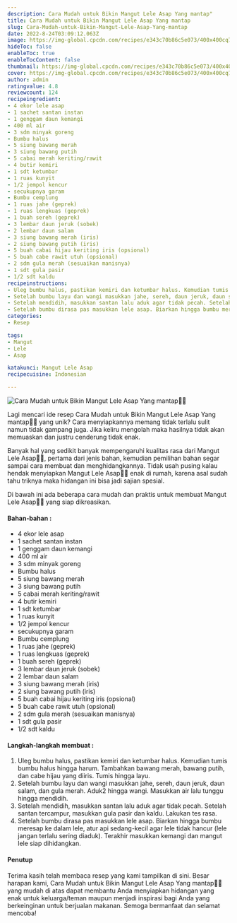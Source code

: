 ```yaml
---
description: Cara Mudah untuk Bikin Mangut Lele Asap Yang mantap"
title: Cara Mudah untuk Bikin Mangut Lele Asap Yang mantap
slug: Cara-Mudah-untuk-Bikin-Mangut-Lele-Asap-Yang-mantap
date: 2022-8-24T03:09:12.063Z
image: https://img-global.cpcdn.com/recipes/e343c70b86c5e073/400x400cq70/photo.jpg
hideToc: false
enableToc: true
enableTocContent: false
thumbnail: https://img-global.cpcdn.com/recipes/e343c70b86c5e073/400x400cq70/photo.jpg
cover: https://img-global.cpcdn.com/recipes/e343c70b86c5e073/400x400cq70/photo.jpg
author: admin
ratingvalue: 4.8
reviewcount: 124
recipeingredient:
- 4 ekor lele asap
- 1 sachet santan instan
- 1 genggam daun kemangi
- 400 ml air
- 3 sdm minyak goreng
- Bumbu halus
- 5 siung bawang merah
- 3 siung bawang putih
- 5 cabai merah keriting/rawit
- 4 butir kemiri
- 1 sdt ketumbar
- 1 ruas kunyit
- 1/2 jempol kencur
- secukupnya garam
- Bumbu cemplung
- 1 ruas jahe (geprek)
- 1 ruas lengkuas (geprek)
- 1 buah sereh (geprek)
- 3 lembar daun jeruk (sobek)
- 2 lembar daun salam
- 3 siung bawang merah (iris)
- 2 siung bawang putih (iris)
- 5 buah cabai hijau keriting iris (opsional)
- 5 buah cabe rawit utuh (opsional)
- 2 sdm gula merah (sesuaikan manisnya)
- 1 sdt gula pasir
- 1/2 sdt kaldu
recipeinstructions:
- Uleg bumbu halus, pastikan kemiri dan ketumbar halus. Kemudian tumis bumbu halus hingga harum. Tambahkan bawang merah, bawang putih, dan cabe hijau yang diiris. Tumis hingga layu.
- Setelah bumbu layu dan wangi masukkan jahe, sereh, daun jeruk, daun salam, dan gula merah. Aduk2 hingga wangi. Masukkan air lalu tunggu hingga mendidih.
- Setelah mendidih, masukkan santan lalu aduk agar tidak pecah. Setelah santan tercampur, masukkan gula pasir dan kaldu. Lakukan tes rasa.
- Setelah bumbu dirasa pas masukkan lele asap. Biarkan hingga bumbu meresap ke dalam lele, atur api sedang-kecil agar lele tidak hancur (lele jangan terlalu sering diaduk). Terakhir masukkan kemangi dan mangut lele siap dihidangkan.
categories:
- Resep

tags:
- Mangut
- Lele
- Asap

katakunci: Mangut Lele Asap
recipecuisine: Indonesian

---
```


![Cara Mudah untuk Bikin Mangut Lele Asap Yang mantap👩‍🍳](https://img-global.cpcdn.com/recipes/e343c70b86c5e073/400x400cq70/photo.jpg)

Lagi mencari ide resep Cara Mudah untuk Bikin Mangut Lele Asap Yang mantap👩‍🍳 yang unik? Cara menyiapkannya memang tidak terlalu sulit namun tidak gampang juga. Jika keliru mengolah maka hasilnya tidak akan memuaskan dan justru cenderung tidak enak.

Banyak hal yang sedikit banyak mempengaruhi kualitas rasa dari Mangut Lele Asap👩‍🍳, pertama dari jenis bahan, kemudian pemilihan bahan segar sampai cara membuat dan menghidangkannya. Tidak usah pusing kalau hendak menyiapkan Mangut Lele Asap👩‍🍳 enak di rumah, karena asal sudah tahu triknya maka hidangan ini bisa jadi sajian spesial.

Di bawah ini ada beberapa cara mudah dan praktis untuk membuat Mangut Lele Asap👩‍🍳 yang siap dikreasikan.

<!--inarticleads1-->

#### Bahan-bahan :

- 4 ekor lele asap
- 1 sachet santan instan
- 1 genggam daun kemangi
- 400 ml air
- 3 sdm minyak goreng
- Bumbu halus
- 5 siung bawang merah
- 3 siung bawang putih
- 5 cabai merah keriting/rawit
- 4 butir kemiri
- 1 sdt ketumbar
- 1 ruas kunyit
- 1/2 jempol kencur
- secukupnya garam
- Bumbu cemplung
- 1 ruas jahe (geprek)
- 1 ruas lengkuas (geprek)
- 1 buah sereh (geprek)
- 3 lembar daun jeruk (sobek)
- 2 lembar daun salam
- 3 siung bawang merah (iris)
- 2 siung bawang putih (iris)
- 5 buah cabai hijau keriting iris (opsional)
- 5 buah cabe rawit utuh (opsional)
- 2 sdm gula merah (sesuaikan manisnya)
- 1 sdt gula pasir
- 1/2 sdt kaldu

<!--inarticleads2-->

#### Langkah-langkah membuat :

1. Uleg bumbu halus, pastikan kemiri dan ketumbar halus. Kemudian tumis bumbu halus hingga harum. Tambahkan bawang merah, bawang putih, dan cabe hijau yang diiris. Tumis hingga layu.
1. Setelah bumbu layu dan wangi masukkan jahe, sereh, daun jeruk, daun salam, dan gula merah. Aduk2 hingga wangi. Masukkan air lalu tunggu hingga mendidih.
1. Setelah mendidih, masukkan santan lalu aduk agar tidak pecah. Setelah santan tercampur, masukkan gula pasir dan kaldu. Lakukan tes rasa.
1. Setelah bumbu dirasa pas masukkan lele asap. Biarkan hingga bumbu meresap ke dalam lele, atur api sedang-kecil agar lele tidak hancur (lele jangan terlalu sering diaduk). Terakhir masukkan kemangi dan mangut lele siap dihidangkan.

#### Penutup

Terima kasih telah membaca resep yang kami tampilkan di sini. Besar harapan kami, Cara Mudah untuk Bikin Mangut Lele Asap Yang mantap👩‍🍳 yang mudah di atas dapat membantu Anda menyiapkan hidangan yang enak untuk keluarga/teman maupun menjadi inspirasi bagi Anda yang berkeinginan untuk berjualan makanan. Semoga bermanfaat dan selamat mencoba!